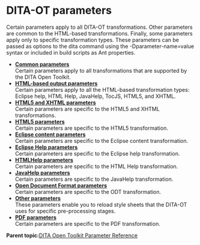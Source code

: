 # DITA-OT parameters

Certain parameters apply to all DITA-OT transformations. Other parameters are common to the HTML-based transformations. Finally, some parameters apply only to specific transformation types. These parameters can be passed as options to the dita command using the -Dparameter-name=value syntax or included in build scripts as Ant properties.

-   **[Common parameters](../parameters/parameters-base.md)**  
Certain parameters apply to all transformations that are supported by the DITA Open Toolkit.
-   **[HTML-based output parameters](../parameters/parameters-base-html.md)**  
Certain parameters apply to all the HTML-based transformation types: Eclipse help, HTML Help, JavaHelp, TocJS, HTML5, and XHTML.
-   **[HTML5 and XHTML parameters](../parameters/parameters-common-html.md)**  
Certain parameters are specific to the HTML5 and XHTML transformations.
-   **[HTML5 parameters](../parameters/parameters-html5.md)**  
Certain parameters are specific to the HTML5 transformation.
-   **[Eclipse content parameters](../parameters/parameters-eclipsecontent.md)**  
Certain parameters are specific to the Eclipse content transformation.
-   **[Eclipse Help parameters](../parameters/parameters-eclipsehelp.md)**  
Certain parameters are specific to the Eclipse help transformation.
-   **[HTMLHelp parameters](../parameters/parameters-htmlhelp.md)**  
Certain parameters are specific to the HTML Help transformation.
-   **[JavaHelp parameters](../parameters/parameters-javahelp.md)**  
Certain parameters are specific to the JavaHelp transformation.
-   **[Open Document Format parameters](../parameters/parameters-odt.md)**  
Certain parameters are specific to the ODT transformation.
-   **[Other parameters](../parameters/parameters-other.md)**  
These parameters enable you to reload style sheets that the DITA-OT uses for specific pre-processing stages.
-   **[PDF parameters](../parameters/parameters-pdf.md)**  
Certain parameters are specific to the PDF transformation.

**Parent topic:**[DITA Open Toolkit Parameter Reference](../parameters/index.md)

